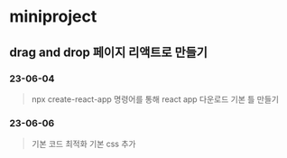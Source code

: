 # miniproject

## drag and drop 페이지 리액트로 만들기

### 23-06-04
> npx create-react-app 명령어를 통해 react app 다운로드
> 기본 틀 만들기

### 23-06-06
> 기본 코드 최적화
> 기본 css 추가